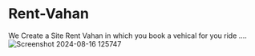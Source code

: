 # Rent-Vahan
We Create a Site Rent Vahan in which you book a vehical for you ride ....
![Screenshot 2024-08-16 125747](https://github.com/user-attachments/assets/7edafb59-7f6a-431d-be4b-6260ba2429dd)
